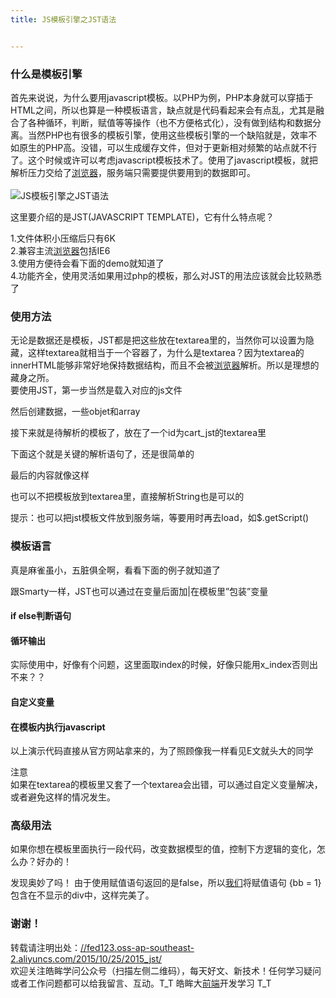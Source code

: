 ```yaml
---
title: JS模板引擎之JST语法


---
```

  


### [][1]什么是模板引擎

首先来说说，为什么要用javascript模板。以PHP为例，PHP本身就可以穿插于HTML之间，所以也算是一种模板语言，缺点就是代码看起来会有点乱，尤其是融合了各种循环，判断，赋值等等操作（也不方便格式化），没有做到结构和数据分离。当然PHP也有很多的模板引擎，使用这些模板引擎的一个缺陷就是，效率不如原生的PHP高。没错，可以生成缓存文件，但对于更新相对频繁的站点就不行了。这个时候或许可以考虑javascript模板技术了。使用了javascript模板，就把解析压力交给了[浏览器](https://www.w3cdoc.com)，服务端只需要提供要用到的数据即可。  
<a></a>  
![JS模板引擎之JST语法][2]

这里要介绍的是JST(JAVASCRIPT TEMPLATE)，它有什么特点呢？

1.文件体积小压缩后只有6K  
2.兼容主流[浏览器](https://www.w3cdoc.com)包括IE6  
3.使用方便待会看下面的demo就知道了  
4.功能齐全，使用灵活如果用过php的模板，那么对JST的用法应该就会比较熟悉了

### [][3]使用方法

无论是数据还是模板，JST都是把这些放在textarea里的，当然你可以设置为隐藏，这样textarea就相当于一个容器了，为什么是textarea？因为textarea的innerHTML能够非常好地保持数据结构，而且不会被[浏览器](https://www.w3cdoc.com)解析。所以是理想的藏身之所。  
要使用JST，第一步当然是载入对应的js文件

然后创建数据，一些objet和array

接下来就是待解析的模板了，放在了一个id为cart_jst的textarea里

下面这个就是关键的解析语句了，还是很简单的

最后的内容就像这样

也可以不把模板放到textarea里，直接解析String也是可以的

提示：也可以把jst模板文件放到服务端，等要用时再去load，如$.getScript()

### [][4]模板语言

真是麻雀虽小，五脏俱全啊，看看下面的例子就知道了

跟Smarty一样，JST也可以通过在变量后面加|在模板里”包装”变量

#### [][5]if else判断语句

#### [][6]循环输出

实际使用中，好像有个问题，这里面取index的时候，好像只能用x_index否则出不来？？

#### [][7]自定义变量

#### [][8]在模板内执行javascript

以上演示代码直接从官方网站拿来的，为了照顾像我一样看见E文就头大的同学

注意  
如果在textarea的模板里又套了一个textarea会出错，可以通过自定义变量解决，或者避免这样的情况发生。

### [][9]高级用法

如果你想在模板里面执行一段代码，改变数据模型的值，控制下方逻辑的变化，怎么办？好办的！

发现奥妙了吗！ 由于使用赋值语句返回的是false，所以[我们](https://www.w3cdoc.com)将赋值语句 {bb = 1} 包含在不显示的div中，这样完美了。

### [][10]谢谢！

转载请注明出处：<a href="//fed123.oss-ap-southeast-2.aliyuncs.com/2015/10/25/2015_jst/" target="_blank" rel="external">//fed123.oss-ap-southeast-2.aliyuncs.com/2015/10/25/2015_jst/</a>  
欢迎关注皓眸学问公众号（扫描左侧二维码），每天好文、新技术！任何学习疑问或者工作问题都可以给我留言、互动。T\_T 皓眸大[前端](https://www.w3cdoc.com)开发学习 T\_T

 [1]: //fed123.oss-ap-southeast-2.aliyuncs.com/2015/10/25/2015_jst/#什么是模板引擎 "什么是模板引擎"
 [2]: //fed123.oss-ap-southeast-2.aliyuncs.com/wp-content/uploads/2017/08/template.jpg
 [3]: //fed123.oss-ap-southeast-2.aliyuncs.com/2015/10/25/2015_jst/#使用方法 "使用方法"
 [4]: //fed123.oss-ap-southeast-2.aliyuncs.com/2015/10/25/2015_jst/#模板语言 "模板语言"
 [5]: //fed123.oss-ap-southeast-2.aliyuncs.com/2015/10/25/2015_jst/#if-else判断语句 "if else判断语句"
 [6]: //fed123.oss-ap-southeast-2.aliyuncs.com/2015/10/25/2015_jst/#循环输出 "循环输出"
 [7]: //fed123.oss-ap-southeast-2.aliyuncs.com/2015/10/25/2015_jst/#自定义变量 "自定义变量"
 [8]: //fed123.oss-ap-southeast-2.aliyuncs.com/2015/10/25/2015_jst/#在模板内执行javascript "在模板内执行javascript"
 [9]: //fed123.oss-ap-southeast-2.aliyuncs.com/2015/10/25/2015_jst/#高级用法 "高级用法"
 [10]: //fed123.oss-ap-southeast-2.aliyuncs.com/2015/10/25/2015_jst/#谢谢！ "谢谢！"
